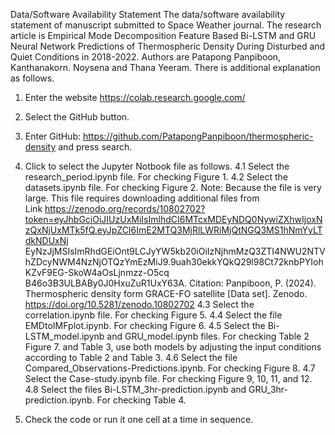 Data/Software Availability Statement
The data/software availability statement of manuscript submitted to Space Weather journal. The research article is Empirical Mode Decomposition Feature Based Bi-LSTM and GRU Neural Network Predictions of Thermospheric Density During Disturbed and Quiet Conditions in 2018-2022. Authors are Patapong Panpiboon, Kanthanakorn. Noysena and Thana Yeeram. There is additional explanation as follows.

1. Enter the website https://colab.research.google.com/
2. Select the GitHub button.
3. Enter GitHub: https://github.com/PatapongPanpiboon/thermospheric-density and press search.

4. Click to select the Jupyter Notbook file as follows.
4.1 Select the research_period.ipynb file. For checking Figure 1.
4.2 Select the datasets.ipynb file. For checking Figure 2. 
   Note: Because the file is very large. This file requires downloading additional files from Link https://zenodo.org/records/10802702?token=eyJhbGciOiJIUzUxMiIsImlhdCI6MTcxMDEyNDQ0NywiZXhwIjoxNzQxNjUxMTk5fQ.eyJpZCI6ImE2MTQ3MjRlLWRiMjQtNGQ3MS1hNmYyLTdkNDUxNj EyNzJjMSIsImRhdGEiOnt9LCJyYW5kb20iOiIzNjhmMzQ3ZTI4NWU2NTVhZDcyNWM4NzNjOTQzYmEzMiJ9.9uah30ekkYQkQ29l98Ct72knbPYIohKZvF9EG-SkoW4aOsLjnmzz-O5cq B46o3B3ULBABy0J0HxuZuR1UxY63A. 
Citation: Panpiboon, P. (2024). Thermospheric density form GRACE-FO satellite [Data set]. Zenodo. https://doi.org/10.5281/zenodo.10802702
4.3 Select the correlation.ipynb file. For checking Figure 5.
4.4 Select the file EMDtoIMFplot.ipynb. For checking Figure 6.
4.5 Select the Bi-LSTM_model.ipynb and GRU_model.ipynb files. For checking Table 2 Figure 7. and Table 3, use both models by adjusting the input conditions according to Table 2 and Table 3.
4.6 Select the file Compared_Observations-Predictions.ipynb. For checking Figure 8.
4.7 Select the Case-study.ipynb file. For checking Figure 9, 10, 11, and 12.
4.8 Select the files Bi-LSTM_3hr-prediction.ipynb and GRU_3hr-prediction.ipynb. For checking Table 4.
5. Check the code or run it one cell at a time in sequence.
